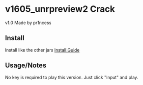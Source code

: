 # v1605_unrpreview2 Crack
v1.0
Made by pr1ncess

## Install
Install like the other jars
[Install Guide](https://imgur.com/a/i2lfjRN)

## Usage/Notes
No key is required to play this version. Just click "Input" and play.
